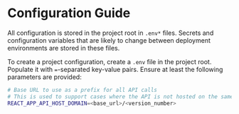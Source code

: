 # Configuration Guide

All configuration is stored in the project root in `.env*` files. Secrets and configuration variables that are likely to change between deployment environments are stored in these files.

To create a project configuration, create a `.env` file in the project root. Populate it with `=`-separated key-value pairs. Ensure at least the following parameters are provided:

```sh
# Base URL to use as a prefix for all API calls
# This is used to support cases where the API is not hosted on the same domain as the application itself.
REACT_APP_API_HOST_DOMAIN=<base_url>/<version_number>
```
